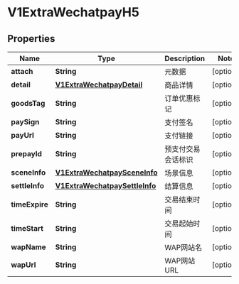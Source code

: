 
# V1ExtraWechatpayH5

## Properties
Name | Type | Description | Notes
------------ | ------------- | ------------- | -------------
**attach** | **String** | 元数据 |  [optional]
**detail** | [**V1ExtraWechatpayDetail**](V1ExtraWechatpayDetail.md) | 商品详情 |  [optional]
**goodsTag** | **String** | 订单优惠标记 |  [optional]
**paySign** | **String** | 支付签名 |  [optional]
**payUrl** | **String** | 支付链接 |  [optional]
**prepayId** | **String** | 预支付交易会话标识 |  [optional]
**sceneInfo** | [**V1ExtraWechatpaySceneInfo**](V1ExtraWechatpaySceneInfo.md) | 场景信息 |  [optional]
**settleInfo** | [**V1ExtraWechatpaySettleInfo**](V1ExtraWechatpaySettleInfo.md) | 结算信息 |  [optional]
**timeExpire** | **String** | 交易结束时间 |  [optional]
**timeStart** | **String** | 交易起始时间 |  [optional]
**wapName** | **String** | WAP网站名 |  [optional]
**wapUrl** | **String** | WAP网站URL |  [optional]



